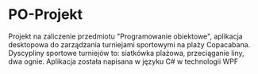 # PO-Projekt
Projekt na zaliczenie przedmiotu "Programowanie obiektowe", aplikacja desktopowa do zarządzania turniejami sportowymi na plaży Copacabana.
Dyscypliny sportowe turniejów to: siatkówka plażowa, przeciąganie liny, dwa ognie.
Aplikacja została napisana w języku C# w technologii WPF
